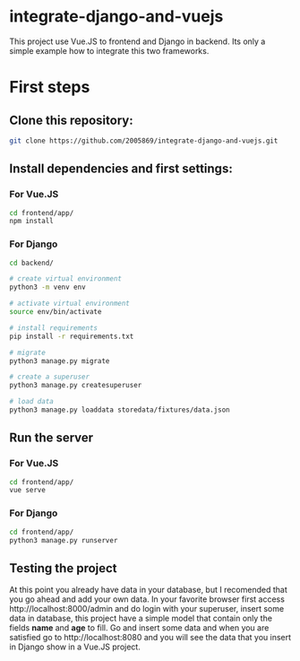 # integrate-django-and-vuejs

This project use Vue.JS to frontend and Django in backend. Its only a simple example how to integrate this two frameworks.

# First steps

## Clone this repository:

```bash
git clone https://github.com/2005869/integrate-django-and-vuejs.git
```

## Install dependencies and first settings:

### For Vue.JS

```bash
cd frontend/app/
npm install
```

### For Django

```bash
cd backend/

# create virtual environment
python3 -m venv env

# activate virtual environment
source env/bin/activate

# install requirements
pip install -r requirements.txt

# migrate
python3 manage.py migrate

# create a superuser
python3 manage.py createsuperuser

# load data
python3 manage.py loaddata storedata/fixtures/data.json
```

## Run the server

### For Vue.JS

```bash
cd frontend/app/
vue serve
```

### For Django

```bash
cd frontend/app/
python3 manage.py runserver
```

## Testing the project

At this point you already have data in your database, but I recomended that you go ahead and add your own data.
In your favorite browser first access http://localhost:8000/admin and do login with your superuser, insert some data in database, this project have a simple model that contain only the fields **name** and **age** to fill. Go and insert some data and when you are satisfied go to http://localhost:8080 and you will see the data that you insert in Django show in a Vue.JS project.
